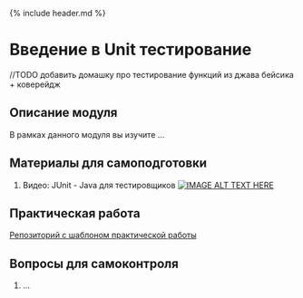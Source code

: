 {% include header.md %}

Введение в Unit тестирование
====================

//TODO добавить домашку про тестирование функций из джава бейсика + коверейдж

Описание модуля
---------------------
В рамках данного модуля вы изучите ...

Материалы для самоподготовки
---------------------
1. Видео: JUnit - Java для тестировщиков 
[![IMAGE ALT TEXT HERE](https://img.youtube.com/vi/YOUTUBE_VIDEO_ID_HERE/0.jpg)](https://www.youtube.com/watch?v=QJZb1fNYh9c)


Практическая работа
---------------------
[Репозиторий с шаблоном практической работы](https://github.com/JAVA-ONLINE-EDUCATION-COURSE/unit-testing-template)

Вопросы для самоконтроля
---------------------
1. ...
